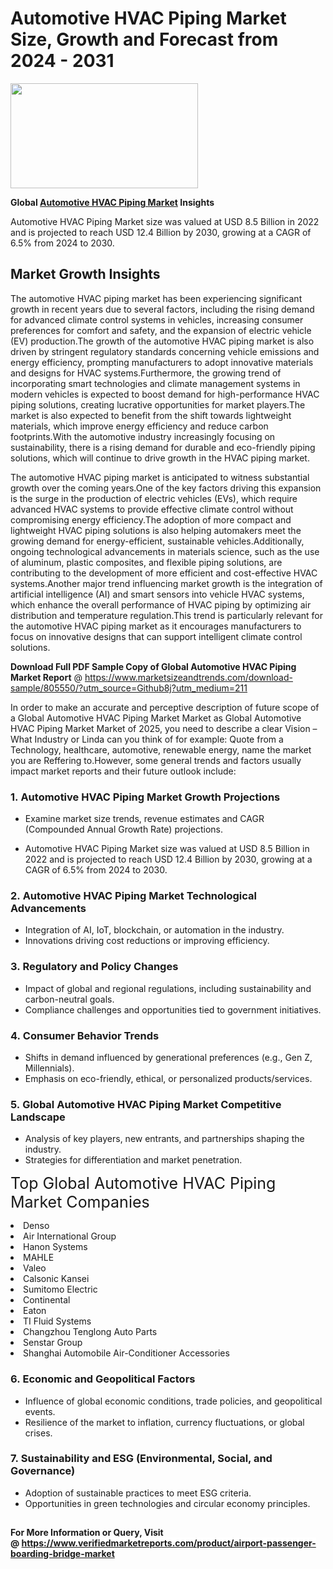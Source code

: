 <H1>Automotive HVAC Piping Market Size, Growth and Forecast from 2024 - 2031</H1><img class="aligncenter size-medium wp-image-584254" src="https://thirdeyenews.in/wp-content/uploads/2024/09/Global-Market-Research-300x168.jpeg" alt="" width="300" height="168" /><p><strong>Global&nbsp;<a href="https://www.marketsizeandtrends.com/download-sample/805550/?utm_source=Github8j?utm_medium=211">Automotive HVAC Piping Market</a> Insights</strong></p><p>Automotive HVAC Piping Market size was valued at USD 8.5 Billion in 2022 and is projected to reach USD 12.4 Billion by 2030, growing at a CAGR of 6.5% from 2024 to 2030.</p><p><h2>Market Growth Insights</h2> <p>The automotive HVAC piping market has been experiencing significant growth in recent years due to several factors, including the rising demand for advanced climate control systems in vehicles, increasing consumer preferences for comfort and safety, and the expansion of electric vehicle (EV) production.The growth of the automotive HVAC piping market is also driven by stringent regulatory standards concerning vehicle emissions and energy efficiency, prompting manufacturers to adopt innovative materials and designs for HVAC systems.Furthermore, the growing trend of incorporating smart technologies and climate management systems in modern vehicles is expected to boost demand for high-performance HVAC piping solutions, creating lucrative opportunities for market players.The market is also expected to benefit from the shift towards lightweight materials, which improve energy efficiency and reduce carbon footprints.With the automotive industry increasingly focusing on sustainability, there is a rising demand for durable and eco-friendly piping solutions, which will continue to drive growth in the HVAC piping market.</p> <p>The automotive HVAC piping market is anticipated to witness substantial growth over the coming years.One of the key factors driving this expansion is the surge in the production of electric vehicles (EVs), which require advanced HVAC systems to provide effective climate control without compromising energy efficiency.The adoption of more compact and lightweight HVAC piping solutions is also helping automakers meet the growing demand for energy-efficient, sustainable vehicles.Additionally, ongoing technological advancements in materials science, such as the use of aluminum, plastic composites, and flexible piping solutions, are contributing to the development of more efficient and cost-effective HVAC systems.Another major trend influencing market growth is the integration of artificial intelligence (AI) and smart sensors into vehicle HVAC systems, which enhance the overall performance of HVAC piping by optimizing air distribution and temperature regulation.This trend is particularly relevant for the automotive HVAC piping market as it encourages manufacturers to focus on innovative designs that can support intelligent climate control solutions.</p><p><span class=""><strong>Download Full PDF Sample Copy of Global Automotive HVAC Piping Market Report</strong> @ <a href="https://www.marketsizeandtrends.com/download-sample/805550/?utm_source=Github8j?utm_medium=211" target="_blank">https://www.marketsizeandtrends.com/download-sample/805550/?utm_source=Github8j?utm_medium=211</a></span></p><p>In order to make an accurate and perceptive description of future scope of a Global&nbsp;Automotive HVAC Piping Market Market as Global&nbsp;Automotive HVAC Piping Market Market of 2025, you need to describe a clear Vision &ndash; What Industry or Linda can you think of for example: Quote from a Technology, healthcare, automotive, renewable energy, name the market you are Reffering to.However, some general trends and factors usually impact market reports and their future outlook include:</p><h3>1.&nbsp;<strong>Automotive HVAC Piping Market Growth Projections</strong></h3><ul><li>Examine market size trends, revenue estimates and CAGR (Compounded Annual Growth Rate) projections.</li><li><p>Automotive HVAC Piping Market size was valued at USD 8.5 Billion in 2022 and is projected to reach USD 12.4 Billion by 2030, growing at a CAGR of 6.5% from 2024 to 2030.</p></li></ul><h3>2.&nbsp;<strong>Automotive HVAC Piping Market Technological Advancements</strong></h3><ul><li>Integration of AI, IoT, blockchain, or automation in the industry.</li><li>Innovations driving cost reductions or improving efficiency.</li></ul><h3>3.&nbsp;<strong>Regulatory and Policy Changes</strong></h3><ul><li>Impact of global and regional regulations, including sustainability and carbon-neutral goals.</li><li>Compliance challenges and opportunities tied to government initiatives.</li></ul><h3>4.&nbsp;<strong>Consumer Behavior Trends</strong></h3><ul><li>Shifts in demand influenced by generational preferences (e.g., Gen Z, Millennials).</li><li>Emphasis on eco-friendly, ethical, or personalized products/services.</li></ul><h3>5.&nbsp;<strong>Global Automotive HVAC Piping Market Competitive Landscape</strong></h3><ul><li>Analysis of key players, new entrants, and partnerships shaping the industry.</li><li>Strategies for differentiation and market penetration.</li></ul><p data-pm-slice="1 1 []"><span style="color: inherit; font-family: inherit; font-size: 25px;">Top Global Automotive HVAC Piping Market Companies</span></p><div class="" data-test-id=""><p><li>Denso</li><li> Air International Group</li><li> Hanon Systems</li><li> MAHLE</li><li> Valeo</li><li> Calsonic Kansei</li><li> Sumitomo Electric</li><li> Continental</li><li> Eaton</li><li> TI Fluid Systems</li><li> Changzhou Tenglong Auto Parts</li><li> Senstar Group</li><li> Shanghai Automobile Air-Conditioner Accessories</li></p></div><h3>6.&nbsp;<strong>Economic and Geopolitical Factors</strong></h3><ul><li>Influence of global economic conditions, trade policies, and geopolitical events.</li><li>Resilience of the market to inflation, currency fluctuations, or global crises.</li></ul><h3>7.&nbsp;<strong>Sustainability and ESG (Environmental, Social, and Governance)</strong></h3><ul><li>Adoption of sustainable practices to meet ESG criteria.</li><li>Opportunities in green technologies and circular economy principles.</li></ul><h2><strong style="font-size: 14px;">For More Information or Query, Visit @&nbsp;</strong><a style="background-color: #ffffff; font-size: 14px;" href="https://www.marketsizeandtrends.com/report/automotive-hvac-piping-market/" target="_blank">https://www.verifiedmarketreports.com/product/airport-passenger-boarding-bridge-market</a></h2>